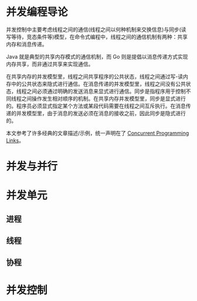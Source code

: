 # 并发编程导论

并发控制中主要考虑线程之间的通信(线程之间以何种机制来交换信息)与同步(读写等待，竞态条件等)模型，在命令式编程中，线程之间的通信机制有两种：共享内存和消息传递。

Java 就是典型的共享内存模式的通信机制，而 Go 则是提倡以消息传递方式实现内存共享，而非通过共享来实现通信。

在共享内存的并发模型里，线程之间共享程序的公共状态，线程之间通过写-读内存中的公共状态来隐式进行通信。在消息传递的并发模型里，线程之间没有公共状态，线程之间必须通过明确的发送消息来显式进行通信。同步是指程序用于控制不同线程之间操作发生相对顺序的机制。在共享内存并发模型里，同步是显式进行的。程序员必须显式指定某个方法或某段代码需要在线程之间互斥执行。在消息传递的并发模型里，由于消息的发送必须在消息的接收之前，因此同步是隐式进行的。

本文参考了许多经典的文章描述/示例，统一声明在了 [Concurrent Programming Links]()。

# 并发与并行

# 并发单元

## 进程

## 线程

## 协程

# 并发控制
